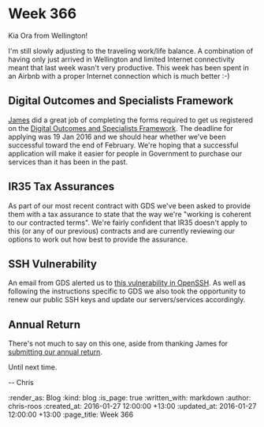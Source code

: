 Week 366
========

Kia Ora from Wellington!

I'm still slowly adjusting to the traveling work/life balance. A combination of having only just arrived in Wellington and limited Internet connectivity meant that last week wasn't very productive. This week has been spent in an Airbnb with a proper Internet connection which is much better :-)

## Digital Outcomes and Specialists Framework

[James][james-mead] did a great job of completing the forms required to get us registered on the [Digital Outcomes and Specialists Framework][digital-outcomes-and-specialists]. The deadline for applying was 19 Jan 2016 and we should hear whether we've been successful toward the end of February. We're hoping that a successful application will make it easier for people in Government to purchase our services than it has been in the past.

## IR35 Tax Assurances

As part of our most recent contract with GDS we've been asked to provide them with a tax assurance to state that the way we're "working is coherent to our contracted terms". We're fairly confident that IR35 doesn't apply to this (or any of our previous) contracts and are currently reviewing our options to work out how best to provide the assurance.

## SSH Vulnerability

An email from GDS alerted us to [this vulnerability in OpenSSH][cve-2016-0777]. As well as following the instructions specific to GDS we also took the opportunity to renew our public SSH keys and update our servers/services accordingly.

## Annual Return

There's not much to say on this one, aside from thanking James for [submitting our annual return][submit-annual-return].

Until next time.

-- Chris

[cve-2016-0777]: http://www.undeadly.org/cgi?action=article&sid=20160114142733
[digital-outcomes-and-specialists]: https://digitalmarketplace.blog.gov.uk/2015/12/07/digital-outcomes-and-specialists-is-open-for-applications/
[hmrc-ir35-review]: https://www.gov.uk/government/organisations/hm-revenue-customs/contact/ir35-enquiries
[james-mead]: /james-mead
[submit-annual-return]: /how-to-submit-annual-return

:render_as: Blog
:kind: blog
:is_page: true
:written_with: markdown
:author: chris-roos
:created_at: 2016-01-27 12:00:00 +13:00
:updated_at: 2016-01-27 12:00:00 +13:00
:page_title: Week 366
